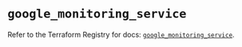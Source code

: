 # `google_monitoring_service`

Refer to the Terraform Registry for docs: [`google_monitoring_service`](https://registry.terraform.io/providers/hashicorp/google-beta/6.49.1/docs/resources/google_monitoring_service).
